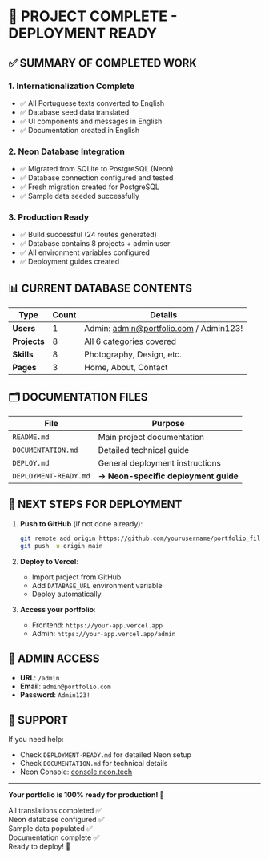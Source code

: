 # 🎉 PROJECT COMPLETE - DEPLOYMENT READY

## ✅ SUMMARY OF COMPLETED WORK

### 1. **Internationalization Complete** 
- ✅ All Portuguese texts converted to English
- ✅ Database seed data translated  
- ✅ UI components and messages in English
- ✅ Documentation created in English

### 2. **Neon Database Integration**
- ✅ Migrated from SQLite to PostgreSQL (Neon)
- ✅ Database connection configured and tested
- ✅ Fresh migration created for PostgreSQL
- ✅ Sample data seeded successfully

### 3. **Production Ready**
- ✅ Build successful (24 routes generated)
- ✅ Database contains 8 projects + admin user
- ✅ All environment variables configured
- ✅ Deployment guides created

## 📊 CURRENT DATABASE CONTENTS

| Type | Count | Details |
|------|-------|---------|
| **Users** | 1 | Admin: admin@portfolio.com / Admin123! |
| **Projects** | 8 | All 6 categories covered |
| **Skills** | 8 | Photography, Design, etc. |
| **Pages** | 3 | Home, About, Contact |

## 🗂️ DOCUMENTATION FILES

| File | Purpose |
|------|---------|
| `README.md` | Main project documentation |
| `DOCUMENTATION.md` | Detailed technical guide |
| `DEPLOY.md` | General deployment instructions |
| `DEPLOYMENT-READY.md` | **→ Neon-specific deployment guide** |

## 🚀 NEXT STEPS FOR DEPLOYMENT

1. **Push to GitHub** (if not done already):
   ```bash
   git remote add origin https://github.com/yourusername/portfolio_filmes.git
   git push -u origin main
   ```

2. **Deploy to Vercel**:
   - Import project from GitHub
   - Add `DATABASE_URL` environment variable
   - Deploy automatically

3. **Access your portfolio**:
   - Frontend: `https://your-app.vercel.app`
   - Admin: `https://your-app.vercel.app/admin`

## 🔑 ADMIN ACCESS

- **URL**: `/admin`
- **Email**: `admin@portfolio.com`
- **Password**: `Admin123!`

## 📧 SUPPORT

If you need help:
- Check `DEPLOYMENT-READY.md` for detailed Neon setup
- Check `DOCUMENTATION.md` for technical details
- Neon Console: [console.neon.tech](https://console.neon.tech)

---

**Your portfolio is 100% ready for production! 🚀**

All translations completed ✅  
Neon database configured ✅  
Sample data populated ✅  
Documentation complete ✅  
Ready to deploy! 🎉
